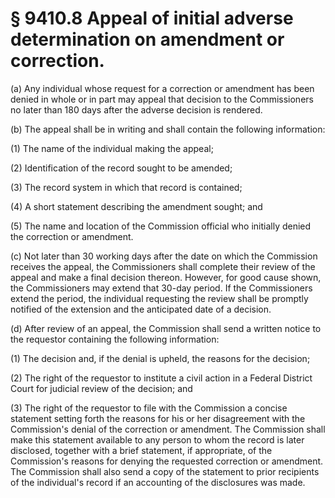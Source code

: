 # § 9410.8   Appeal of initial adverse determination on amendment or correction.

(a) Any individual whose request for a correction or amendment has been denied in whole or in part may appeal that decision to the Commissioners no later than 180 days after the adverse decision is rendered.


(b) The appeal shall be in writing and shall contain the following information:


(1) The name of the individual making the appeal;


(2) Identification of the record sought to be amended;


(3) The record system in which that record is contained;


(4) A short statement describing the amendment sought; and


(5) The name and location of the Commission official who initially denied the correction or amendment.


(c) Not later than 30 working days after the date on which the Commission receives the appeal, the Commissioners shall complete their review of the appeal and make a final decision thereon. However, for good cause shown, the Commissioners may extend that 30-day period. If the Commissioners extend the period, the individual requesting the review shall be promptly notified of the extension and the anticipated date of a decision.


(d) After review of an appeal, the Commission shall send a written notice to the requestor containing the following information:


(1) The decision and, if the denial is upheld, the reasons for the decision;


(2) The right of the requestor to institute a civil action in a Federal District Court for judicial review of the decision; and


(3) The right of the requestor to file with the Commission a concise statement setting forth the reasons for his or her disagreement with the Commission's denial of the correction or amendment. The Commission shall make this statement available to any person to whom the record is later disclosed, together with a brief statement, if appropriate, of the Commission's reasons for denying the requested correction or amendment. The Commission shall also send a copy of the statement to prior recipients of the individual's record if an accounting of the disclosures was made.




